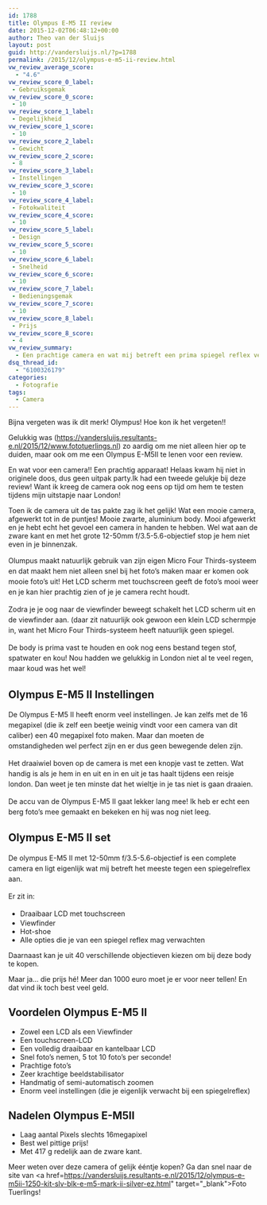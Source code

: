 ```yaml
---
id: 1788
title: Olympus E-M5 II review
date: 2015-12-02T06:48:12+00:00
author: Theo van der Sluijs
layout: post
guid: http://vandersluijs.nl/?p=1788
permalink: /2015/12/olympus-e-m5-ii-review.html
vw_review_average_score:
  - "4.6"
vw_review_score_0_label:
 - Gebruiksgemak
vw_review_score_0_score:
 - 10
vw_review_score_1_label:
 - Degelijkheid
vw_review_score_1_score:
 - 10
vw_review_score_2_label:
 - Gewicht
vw_review_score_2_score:
 - 8
vw_review_score_3_label:
 - Instellingen
vw_review_score_3_score:
 - 10
vw_review_score_4_label:
 - Fotokwaliteit
vw_review_score_4_score:
 - 10
vw_review_score_5_label:
 - Design
vw_review_score_5_score:
 - 10
vw_review_score_6_label:
 - Snelheid
vw_review_score_6_score:
 - 10
vw_review_score_7_label:
 - Bedieningsgemak
vw_review_score_7_score:
 - 10
vw_review_score_8_label:
 - Prijs
vw_review_score_8_score:
 - 4
vw_review_summary:
  - Een prachtige camera en wat mij betreft een prima spiegel reflex vervanger! Hij is van alle gemakken voorzien, maar met de prijs van meer dan 1000 euro vind ik hem wel pittig qua prijs
dsq_thread_id:
  - "6100326179"
categories:
  - Fotografie
tags:
  - Camera
---
```

Bijna vergeten was ik dit merk! Olympus! Hoe kon ik het vergeten!!

Gelukkig was (https://vandersluijs.resultants-e.nl/2015/12/www.fototuerlings.nl) zo aardig om me niet alleen hier op te duiden, maar ook om me een Olympus E-M5II te lenen voor een review.

En wat voor een camera!! Een prachtig apparaat! Helaas kwam hij niet in originele doos, dus geen uitpak party.<!--more-->Ik had een tweede gelukje bij deze review! Want ik kreeg de camera ook nog eens op tijd om hem te testen tijdens mijn uitstapje naar London!

Toen ik de camera uit de tas pakte zag ik het gelijk! Wat een mooie camera, afgewerkt tot in de puntjes! Mooie zwarte, aluminium body. Mooi afgewerkt en je hebt echt het gevoel een camera in handen te hebben. Wel wat aan de zware kant en met het grote 12-50mm f/3.5-5.6-objectief stop je hem niet even in je binnenzak.

Olumpus maakt natuurlijk gebruik van zijn eigen<span style="line-height: 1.5;"> Micro Four Thirds-systeem en dat maakt hem niet alleen snel bij het foto&#8217;s maken maar er komen ook mooie foto&#8217;s uit! Het LCD scherm met touchscreen geeft de foto&#8217;s mooi weer en je kan hier prachtig zien of je je camera recht houdt.</span>

<span style="line-height: 1.5;">Zodra je je oog naar de viewfinder beweegt schakelt het LCD scherm uit en de viewfinder aan. (daar zit natuurlijk ook gewoon een klein LCD schermpje in, want het Micro Four Thirds-systeem heeft natuurlijk geen spiegel.</span>

<span style="line-height: 1.5;">De body is prima vast te houden en ook nog eens </span><span style="line-height: 1.5;">bestand tegen stof, spatwater en kou! Nou hadden we gelukkig in London niet al te veel regen, maar koud was het wel!</span>

## Olympus E-M5 II Instellingen

<span style="line-height: 1.5;">De Olympus E-M5 II heeft enorm veel instellingen. Je kan zelfs met de 16 megapixel (die ik zelf een beetje weinig vindt voor een camera van dit caliber) een 40 megapixel foto maken. Maar dan moeten de omstandigheden wel perfect zijn en er dus geen bewegende delen zijn.</span>

<span style="line-height: 1.5;">Het draaiwiel boven op de camera is met een knopje vast te zetten. Wat handig is als je hem in en uit en in en uit je tas haalt tijdens een reisje london. Dan weet je ten minste dat het wieltje in je tas niet is gaan draaien.</span>

<span style="line-height: 1.5;">De accu van de Olympus E-M5 II gaat lekker lang mee! Ik heb er echt een berg foto&#8217;s mee gemaakt en bekeken en hij was nog niet leeg.</span>

## Olympus E-M5 II set

<span style="line-height: 1.5;">De olympus E-M5 II met 12-50mm f/3.5-5.6-objectief is een complete camera en ligt eigenlijk wat mij betreft het meeste tegen een spiegelreflex aan.</span>

<span style="line-height: 1.5;">Er zit in:</span>

  * <span style="line-height: 1.5;">Draaibaar LCD met touchscreen </span>
  * Viewfinder
  * Hot-shoe
  * Alle opties die je van een spiegel reflex mag verwachten

Daarnaast kan je uit 40 verschillende objectieven kiezen om bij deze body te kopen.

Maar ja&#8230; die prijs hé! Meer dan 1000 euro moet je er voor neer tellen! En dat vind ik toch best veel geld.

## Voordelen Olympus E-M5 II

  * Zowel een LCD als een Viewfinder
  * Een touchscreen-LCD
  * Een volledig draaibaar en kantelbaar LCD
  * Snel foto&#8217;s nemen, 5 tot 10 foto&#8217;s per seconde!
  * Prachtige foto&#8217;s
  * Zeer krachtige beeldstabilisator
  * Handmatig of semi-automatisch zoomen
  * Enorm veel instellingen (die je eigenlijk verwacht bij een spiegelreflex)

## Nadelen Olympus E-M5II

  * Laag aantal Pixels slechts 16megapixel
  * Best wel pittige prijs!
  * Met 417 g redelijk aan de zware kant.

Meer weten over deze camera of gelijk ééntje kopen? Ga dan snel naar de site van <a href=https://vandersluijs.resultants-e.nl/2015/12/olympus-e-m5ii-1250-kit-slv-blk-e-m5-mark-ii-silver-ez.html" target="_blank">Foto Tuerlings</a>!



&nbsp;
